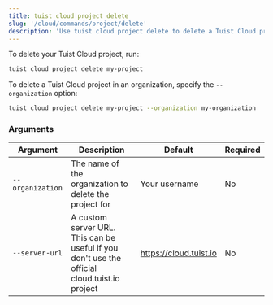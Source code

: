 ```yaml
---
title: tuist cloud project delete
slug: '/cloud/commands/project/delete'
description: 'Use tuist cloud project delete to delete a Tuist Cloud project.'
---
```


To delete your Tuist Cloud project, run:
```sh
tuist cloud project delete my-project
```

To delete a Tuist Cloud project in an organization, specify the `--organization` option:
```sh
tuist cloud project delete my-project --organization my-organization
```


### Arguments

| Argument | Description | Default | Required |
| -------- | ----------- | ------- | -------- |
| `--organization` | The name of the organization to delete the project for | Your username | No |
| `--server-url` | A custom server URL. This can be useful if you don't use the official cloud.tuist.io project | https://cloud.tuist.io  | No |
